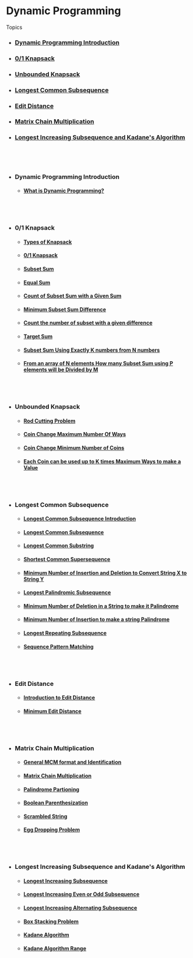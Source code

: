 # Dynamic Programming

Topics

-  <h3> <a href = '#intro'> Dynamic Programming Introduction </a> <h3>
-  <h3> <a href = #ks> 0/1 Knapsack </a> <h3>  
-  <h3> <a href = #uks> Unbounded Knapsack </a> <h3>  
-  <h3> <a href = #lcs> Longest Common Subsequence </a> <h3>  
-  <h3> <a href = #ed> Edit Distance </a> <h3>  
-  <h3> <a href = #mcm> Matrix Chain Multiplication </a> <h3>
-  <h3> <a href = #lis> Longest Increasing Subsequence and Kadane's Algorithm</a> <h3>

<br><br>
 - ## <h3 id = "intro"> Dynamic Programming Introduction </h3>
   - #### [What is Dynamic Programming?](Concepts/Dynamic%20Programming%20Introduction)


<br><br>
 - ## <h3 id = "ks"> 0/1 Knapsack </h3>
   - #### [Types of Knapsack](Concepts/0-1%20Knapsack%20and%20variations/Types%20of%20Knapsack)
   - #### [0/1 Knapsack](Concepts/0-1%20Knapsack%20and%20variations/0-1%20Knapsack)
   - #### [Subset Sum](Concepts/0-1%20Knapsack%20and%20variations/Subset%20Sum)
   - #### [Equal Sum](Concepts/0-1%20Knapsack%20and%20variations/Equal%20Sum)
   - #### [Count of Subset Sum with a Given Sum](Concepts/0-1%20Knapsack%20and%20variations/Count%20of%20Subset%20Sum%20with%20a%20Given%20Sum)
   - #### [Minimum Subset Sum Difference](Concepts/0-1%20Knapsack%20and%20variations/Minimum%20Subset%20Sum%20Difference)
   - #### [Count the number of subset with a given difference](Concepts/0-1%20Knapsack%20and%20variations/Count%20the%20number%20of%20subset%20with%20a%20given%20difference)
   - #### [Target Sum](Concepts/0-1%20Knapsack%20and%20variations/Target%20Sum)
   - #### [Subset Sum Using Exactly K numbers from N numbers](Concepts/0-1%20Knapsack%20and%20variations/Subset%20Sum%20Using%20Exactly%20K%20numbers%20from%20N%20numbers)
   - #### [From an array of N elements How many Subset Sum using P elements will be Divided by M](Concepts/0-1%20Knapsack%20and%20variations/From%20an%20array%20of%20N%20elements%20How%20many%20subset%20sum%20using%20P%20elements%20will%20be%20divided%20by%20M)


<br><br>
 - ## <h3 id = "uks"> Unbounded Knapsack </h3>
   - #### [Rod Cutting Problem](Concepts/Unbounded%20Knapsack/Rod%20Cutting%20Problem)
   - #### [Coin Change Maximum Number Of Ways](Concepts/Unbounded%20Knapsack/Coin%20Change%20Maximum%20Number%20of%20Ways)
   - #### [Coin Change Minimum Number of Coins](Concepts/Unbounded%20Knapsack/Coin%20Change%20Minimum%20Number%20of%20Coins)
   - #### [Each Coin can be used up to K times Maximum Ways to make a Value](Concepts/Unbounded%20Knapsack/Each%20Coin%20can%20be%20used%20up%20to%20K%20times%20Maximum%20Ways%20to%20make%20a%20Value)
   

<br><br>
 - ## <h3 id = "lcs"> Longest Common Subsequence </h3>
   - #### [Longest Common Subsequence Introduction](Concepts/Longest%20Common%20Subsequence%20and%20Variations/Longest%20Common%20Subsequence%20Introduction)
   - #### [Longest Common Subsequence](Concepts/Longest%20Common%20Subsequence%20and%20Variations/Longest%20Common%20Subsequence)
   - #### [Longest Common Substring](Concepts/Longest%20Common%20Subsequence%20and%20Variations/Longest%20Common%20Substring)
   - #### [Shortest Common Supersequence](Concepts/Longest%20Common%20Subsequence%20and%20Variations/Shortest%20Common%20Supersequence)
   - #### [Minimum Number of Insertion and Deletion to Convert String X to String Y](Concepts/Longest%20Common%20Subsequence%20and%20Variations/Minimum%20Number%20of%20Insertion%20and%20Deletion%20to%20Convert%20String%20X%20to%20String%20Y)
   - #### [Longest Palindromic Subsequence](Concepts/Longest%20Common%20Subsequence%20and%20Variations/Longest%20Palindromic%20Subsequence)
   - #### [Minimum Number of Deletion in a String to make it Palindrome](Concepts/Longest%20Common%20Subsequence%20and%20Variations/Minimum%20Number%20of%20Deletion%20in%20a%20String%20to%20make%20it%20Palindrome)
   - #### [Minimum Number of Insertion to make a string Palindrome](Concepts/Longest%20Common%20Subsequence%20and%20Variations/Minimum%20Number%20of%20Insertion%20to%20make%20a%20string%20Palindrome)
   - #### [Longest Repeating Subsequence](Concepts/Longest%20Common%20Subsequence%20and%20Variations/Longest%20Repeating%20Subsequence)
   - #### [Sequence Pattern Matching](Concepts/Longest%20Common%20Subsequence%20and%20Variations/Sequence%20Pattern%20Matching)

   <br><br>
 - ## <h3 id = "ed"> Edit Distance </h3>
   - #### [Introduction to Edit Distance](Concepts/Edit%20Distance/Introduction%20to%20Edit%20Distance)
   - #### [Minimum Edit Distance](Concepts/Edit%20Distance/Minimum%20Edit%20Distance)

   <br><br>
 - ## <h3 id = "mcm"> Matrix Chain Multiplication </h3>
   - #### [General MCM format and Identification](Concepts/Matrix%20Chain%20Multiplication%20and%20Variations/General%20MCM%20format%20and%20Identification)
   - #### [Matrix Chain Multiplication](Concepts/Matrix%20Chain%20Multiplication%20and%20Variations/Matrix%20Chain%20Multiplication)
   - #### [Palindrome Partioning](Concepts/Matrix%20Chain%20Multiplication%20and%20Variations/Palindrome%20Partioning)
   - #### [Boolean Parenthesization](Concepts/Matrix%20Chain%20Multiplication%20and%20Variations/Boolean%20Parenthesization)
   - #### [Scrambled String](Concepts/Matrix%20Chain%20Multiplication%20and%20Variations/Scrambled%20String)
   - #### [Egg Dropping Problem](Concepts/Matrix%20Chain%20Multiplication%20and%20Variations/Egg%20Dropping%20Problem)
  
<br><br>
 - ## <h3 id = "lis"> Longest Increasing Subsequence and Kadane's Algorithm </h3>
   - #### [Longest Increasing Subsequence](Concepts/Longest%20Increasing%20Subsequence%20and%20Kadane%20Algorithm/Longest%20Increasing%20Subsequence)
   - #### [Longest Increasing Even or Odd Subsequence](Concepts/Longest%20Increasing%20Subsequence%20and%20Kadane%20Algorithm/Longest%20Increasing%20Even%20or%20Odd%20Subsequence)
   - #### [Longest Increasing Alternating Subsequence](Concepts/Longest%20Increasing%20Subsequence%20and%20Kadane%20Algorithm/Longest%20Increasing%20Alternating%20Subsequence)
   - #### [Box Stacking Problem](Concepts/Longest%20Increasing%20Subsequence%20and%20Kadane%20Algorithm/Box%20Stacking%20Problem)
   - #### [Kadane Algorithm](Concepts/Longest%20Increasing%20Subsequence%20and%20Kadane%20Algorithm/Kadane%20Algorithm)
   - #### [Kadane Algorithm Range](Concepts/Longest%20Increasing%20Subsequence%20and%20Kadane%20Algorithm/Kadane%20Algorithm%20Range)

   




   
